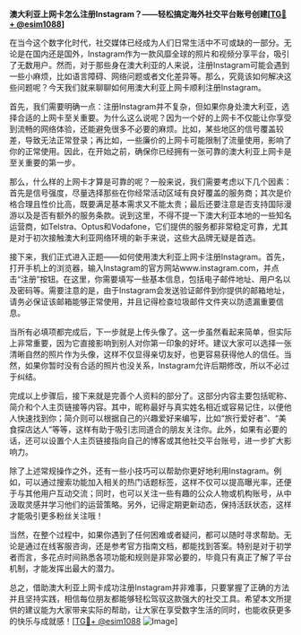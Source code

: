 **澳大利亚上网卡怎么注册Instagram？——轻松搞定海外社交平台账号创建[[TG💪+ @esim1088](https://t.me/s/esim1088)]**

在当今这个数字化时代，社交媒体已经成为人们日常生活中不可或缺的一部分。无论是在国内还是国外，Instagram作为一款风靡全球的照片和视频分享平台，吸引了无数用户。然而，对于那些身在澳大利亚的人来说，注册Instagram可能会遇到一些小麻烦，比如语言障碍、网络问题或者文化差异等。那么，究竟该如何解决这些问题呢？今天我们就来聊聊如何用澳大利亚上网卡顺利注册Instagram。

首先，我们需要明确一点：注册Instagram并不复杂，但如果你身处澳大利亚，选择合适的上网卡至关重要。为什么这么说呢？因为一个好的上网卡不仅能让你享受到流畅的网络体验，还能避免很多不必要的麻烦。比如，某些地区的信号覆盖较差，导致无法正常登录；再比如，一些廉价的上网卡可能限制了流量使用，影响了你的正常使用。因此，在开始之前，确保你已经拥有一张可靠的澳大利亚上网卡是至关重要的第一步。

那么，什么样的上网卡才算是可靠的呢？一般来说，我们需要考虑以下几个因素：首先是信号强度，尽量选择那些在你经常活动区域有良好覆盖的服务商；其次是价格合理且性价比高，既要满足基本需求又不能太贵；最后还要注意是否支持国际漫游以及是否有额外的服务条款。说到这里，不得不提一下澳大利亚本地的一些知名运营商，如Telstra、Optus和Vodafone，它们提供的服务都非常稳定可靠，尤其是对于初次接触澳大利亚网络环境的新手来说，这些大品牌无疑是首选。

接下来，我们正式进入正题——如何使用澳大利亚上网卡注册Instagram。首先，打开手机上的浏览器，输入Instagram的官方网站www.instagram.com，并点击“注册”按钮。在这里，你需要填写一些基本信息，包括电子邮件地址、用户名以及密码等。需要注意的是，由于Instagram会发送验证邮件到你提供的邮箱地址，请务必保证该邮箱能够正常使用，并且记得检查垃圾邮件文件夹以防遗漏重要信息。

当所有必填项都完成后，下一步就是上传头像了。这一步虽然看起来简单，但实际上非常重要，因为它直接影响到别人对你第一印象的好坏。建议大家可以选择一张清晰自然的照片作为头像，这样不仅显得亲切友好，也更容易获得他人的信任。当然，如果你暂时没有合适的照片也没关系，Instagram允许后期修改，所以不必过于纠结。

完成以上步骤后，接下来就是完善个人资料的部分了。这部分内容主要包括昵称、简介和个人主页链接等内容。其中，昵称最好与真实姓名相近或容易记住，以便他人快速找到你；简介则可以根据自己的兴趣爱好来编写，比如“旅行爱好者”、“美食探店达人”等等，这样有助于吸引志同道合的朋友关注你。此外，如果有必要的话，还可以设置个人主页链接指向自己的博客或其他社交平台账号，进一步扩大影响力。

除了上述常规操作之外，还有一些小技巧可以帮助你更好地利用Instagram。例如，可以通过搜索功能加入相关的热门话题标签，这样不仅可以提高曝光率，还便于与其他用户互动交流；同时，也可以关注一些有趣的公众人物或机构账号，从中汲取灵感并学习他们的运营策略。另外，记得定期更新动态，保持活跃状态，这样才能吸引更多粉丝关注哦！

当然，在整个过程中，如果你遇到了任何困难或者疑问，都可以随时寻求帮助。无论是通过在线客服咨询，还是参考官方指南文档，都能找到答案。特别是对于初学者而言，多花点时间熟悉各项功能和规则是非常必要的，毕竟只有真正了解了平台机制，才能发挥出最大的潜力。

总之，借助澳大利亚上网卡成功注册Instagram并非难事，只要掌握了正确的方法并且坚持实践，相信每位朋友都能够轻松驾驭这款强大的社交工具。希望本文所提供的建议能为大家带来实际的帮助，让大家在享受数字生活的同时，也能收获更多的快乐与成就感！[[TG💪+ @esim1088](https://t.me/s/esim1088) ![Image](https://i.postimg.cc/4NQfJmqS/Snipaste-2025-05-13-00-14-12.png)]